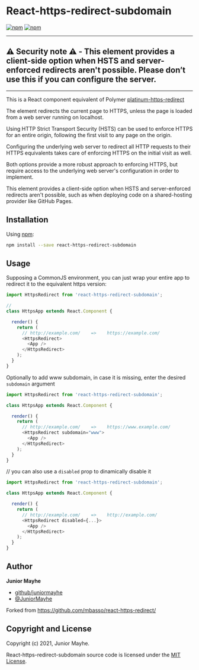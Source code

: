 # React-https-redirect-subdomain

[![npm](https://img.shields.io/npm/v/react-https-redirect-subdomain.svg)](https://www.npmjs.com/package/react-https-redirect-subdomain)
[![npm](https://img.shields.io/npm/l/react-https-redirect-subdomain.svg)](https://github.com/juniormayhe/react-https-redirect-subdomain/blob/master/LICENSE.md)

---

**⚠️ Security note ⚠️ - This element provides a client-side option when HSTS and server-enforced redirects aren't possible. Please don’t use this if you can configure the server.**
---

---

This is a React component equivalent of Polymer [platinum-https-redirect](https://elements.polymer-project.org/elements/platinum-https-redirect)

The element redirects the current page to HTTPS, unless the page is loaded from a web server running on localhost.

Using HTTP Strict Transport Security (HSTS) can be used to enforce HTTPS for an entire origin, following the first visit to any page on the origin. 

Configuring the underlying web server to redirect all HTTP requests to their HTTPS equivalents takes care of enforcing HTTPS on the initial visit as well. 

Both options provide a more robust approach to enforcing HTTPS, but require access to the underlying web server's configuration in order to implement.

This element provides a client-side option when HSTS and server-enforced redirects aren't possible, such as when deploying code on a shared-hosting provider like GitHub Pages.

## Installation

Using [npm](https://www.npmjs.com/package/react-https-redirect-subdomain):

```bash
npm install --save react-https-redirect-subdomain
```

## Usage

Supposing a CommonJS environment, you can just wrap your entire app to redirect it to the equivalent https version:

```javascript
import HttpsRedirect from 'react-https-redirect-subdomain';

// 
class HttpsApp extends React.Component {

  render() {
    return (      
      // http://example.com/    =>    https://example.com/
      <HttpsRedirect>
        <App />
      </HttpsRedirect>
    );
  }
}
```

Optionally to add www subdomain, in case it is missing, enter the desired `subdomain` argument
```javascript
import HttpsRedirect from 'react-https-redirect-subdomain';

class HttpsApp extends React.Component {

  render() {
    return (
      // http://example.com/    =>    https://www.example.com/
      <HttpsRedirect subdomain="www">
        <App />
      </HttpsRedirect>
    );
  }
}
```

// you can also use a `disabled` prop to dinamically disable it
```javascript
import HttpsRedirect from 'react-https-redirect-subdomain';

class HttpsApp extends React.Component {

  render() {
    return (
      // http://example.com/    =>    http://example.com/
      <HttpsRedirect disabled={...}>
        <App />
      </HttpsRedirect>
    );
  }
}
```

## Author
**Junior Mayhe**
- [github/juniormayhe](https://github.com/juniormayhe)
- [@JuniorMayhe](https://twitter.com/JuniorMayhe)

Forked from https://github.com/mbasso/react-https-redirect/

## Copyright and License
Copyright (c) 2021, Junior Mayhe.

React-https-redirect-subdomain source code is licensed under the [MIT License](https://github.com/juniormayhe/react-https-redirect-subdomain/blob/master/LICENSE.md).
